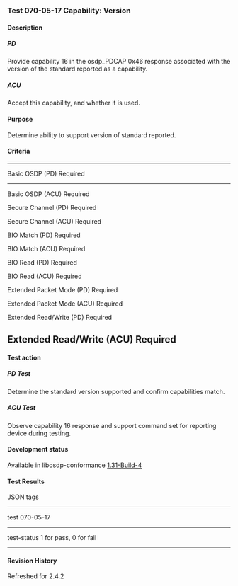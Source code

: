 ### Test 070-05-17 Capability: Version

#### Description

##### PD

Provide capability 16 in the osdp_PDCAP 0x46 response associated with
the version of the standard reported as a capability.

##### ACU

Accept this capability, and whether it is used.

#### Purpose

Determine ability to support version of standard reported.

#### Criteria

  -----------------------------------------------------------------------
  Basic OSDP (PD)                     Required
  ----------------------------------- -----------------------------------
  Basic OSDP (ACU)                    Required

  Secure Channel (PD)                 Required

  Secure Channel (ACU)                Required

  BIO Match (PD)                      Required

  BIO Match (ACU)                     Required

  BIO Read (PD)                       Required

  BIO Read (ACU)                      Required

  Extended Packet Mode (PD)           Required

  Extended Packet Mode (ACU)          Required

  Extended Read/Write (PD)            Required

  Extended Read/Write (ACU)           Required
  -----------------------------------------------------------------------

#### Test action

##### PD Test

Determine the standard version supported and confirm capabilities match.

##### ACU Test

Observe capability 16 response and support command set for reporting
device during testing.

#### Development status

Available in libosdp-conformance
[1.31-Build-4](https://github.com/Security-Industry-Association/libosdp-conformance/releases/tag/1.31-4)

#### Test Results

JSON tags

  -----------------------------------------------------------------------
  test                                070-05-17
  ----------------------------------- -----------------------------------
  test-status                         1 for pass, 0 for fail

  -----------------------------------------------------------------------

#### Revision History

Refreshed for 2.4.2
